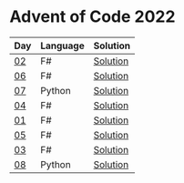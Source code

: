 # Advent of Code 2022

| Day | Language | Solution |
| --- | -------- | -------- |
| [02](https://adventofcode.com/2022/day/02) | F# | [Solution](./02) |
| [06](https://adventofcode.com/2022/day/06) | F# | [Solution](./06) |
| [07](https://adventofcode.com/2022/day/07) | Python | [Solution](./07) |
| [04](https://adventofcode.com/2022/day/04) | F# | [Solution](./04) |
| [01](https://adventofcode.com/2022/day/01) | F# | [Solution](./01) |
| [05](https://adventofcode.com/2022/day/05) | F# | [Solution](./05) |
| [03](https://adventofcode.com/2022/day/03) | F# | [Solution](./03) |
| [08](https://adventofcode.com/2022/day/08) | Python | [Solution](./08) |
